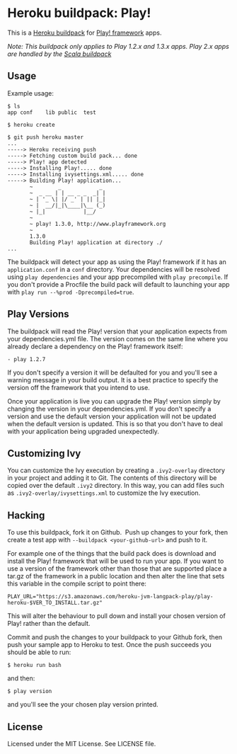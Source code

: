 Heroku buildpack: Play!
=========================

This is a [Heroku buildpack](http://devcenter.heroku.com/articles/buildpack) for [Play! framework](http://www.playframework.org/) apps.

*Note: This buildpack only applies to Play 1.2.x and 1.3.x apps. Play 2.x apps are handled by the [Scala buildpack](https://github.com/heroku/heroku-buildpack-scala)*

Usage
-----

Example usage:

    $ ls
    app	conf	lib	public	test

    $ heroku create

    $ git push heroku master
    ...
    -----> Heroku receiving push
    -----> Fetching custom build pack... done
    -----> Play! app detected
    -----> Installing Play!..... done
    -----> Installing ivysettings.xml..... done
    -----> Building Play! application...
           ~        _            _
           ~  _ __ | | __ _ _  _| |
           ~ | '_ \| |/ _' | || |_|
           ~ |  __/|_|\____|\__ (_)
           ~ |_|            |__/
           ~
           ~ play! 1.3.0, http://www.playframework.org
           ~
           1.3.0
           Building Play! application at directory ./
    ...

The buildpack will detect your app as using the Play! framework if it has an `application.conf` in a `conf` directory. Your dependencies will be resolved using `play dependencies` and your app precompiled with `play precompile`. If you don't provide a Procfile the build pack will default to launching your app with `play run --%prod -Dprecompiled=true`.

Play Versions
-------------

The buildpack will read the Play! version that your application expects from your dependencies.yml file. The version comes on the same line where you already declare a dependency on the Play! framework itself:

    - play 1.2.7

If you don't specify a version it will be defaulted for you and you'll see a warning message in your build output. It is a best practice to specify the version off the framework that you intend to use.

Once your application is live you can upgrade the Play! version simply by changing the version in your dependencies.yml. If you don't specify a version and use the default version your application will not be updated when the default version is updated. This is so that you don't have to deal with your application being upgraded unexpectedly.

Customizing Ivy
-----------

You can customize the Ivy execution by creating a `.ivy2-overlay` directory in your project and adding it to Git.
The contents of this directory will be copied over the default `.ivy2` directory.
In this way, you can add files such as `.ivy2-overlay/ivysettings.xml` to customize the Ivy execution.

Hacking
-------

To use this buildpack, fork it on Github.  Push up changes to your fork, then create a test app with `--buildpack <your-github-url>` and push to it.

For example one of the things that the build pack does is download and install the Play! framework that will be used to run your app. If you want to use a version of the framework other than those that are supported place a tar.gz of the framework in a public location and then alter the line that sets this variable in the compile script to point there:

    PLAY_URL="https://s3.amazonaws.com/heroku-jvm-langpack-play/play-heroku-$VER_TO_INSTALL.tar.gz"

This will alter the behaviour to pull down and install your chosen version of Play! rather than the default.

Commit and push the changes to your buildpack to your Github fork, then push your sample app to Heroku to test. Once the push succeeds you should be able to run:

    $ heroku run bash

and then:

    $ play version

and you'll see the your chosen play version printed.

License
-------

Licensed under the MIT License. See LICENSE file.

